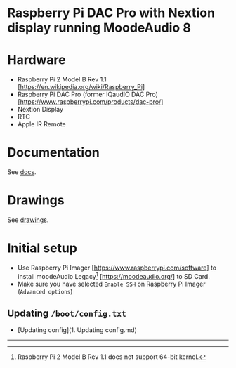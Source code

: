 # Raspberry Pi DAC Pro with Nextion display running MoodeAudio 8

# Hardware
- Raspberry Pi 2 Model B Rev 1.1 [https://en.wikipedia.org/wiki/Raspberry_Pi]
- Raspberry Pi DAC Pro (former IQaudIO DAC Pro) [https://www.raspberrypi.com/products/dac-pro/]
- Nextion Display
- RTC
- Apple IR Remote

# Documentation
See [docs](docs).
# Drawings
See [drawings](drawings).

# Initial setup
- Use Raspberry Pi Imager [https://www.raspberrypi.com/software] to install moodeAudio Legacy[^1] [https://moodeaudio.org/] to SD Card.
- Make sure you have selected `Enable SSH` on Raspberry Pi Imager (`Advanced options`)

## Updating `/boot/config.txt`
- [Updating config](1. Updating config.md)


---
[^1]: Raspberry Pi 2 Model B Rev 1.1 does not support 64-bit kernel.